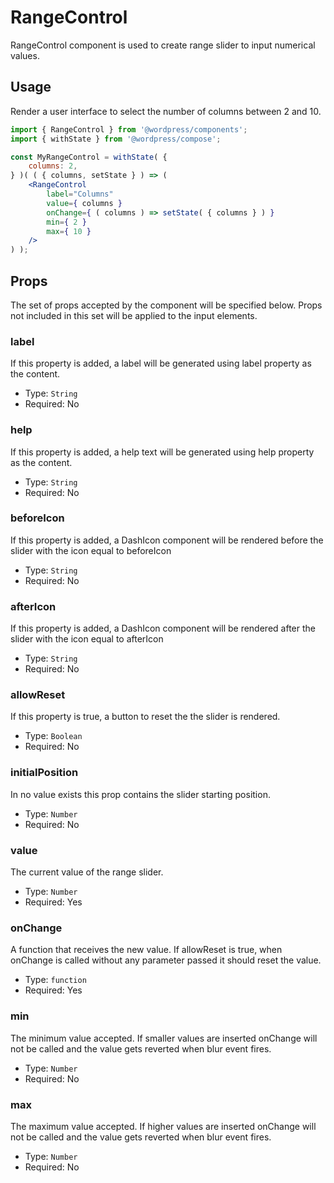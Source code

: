 # RangeControl

RangeControl component is used to create range slider to input numerical values.


## Usage

Render a user interface to select the number of columns between 2 and 10.
```jsx
import { RangeControl } from '@wordpress/components';
import { withState } from '@wordpress/compose';

const MyRangeControl = withState( {
	columns: 2,
} )( ( { columns, setState } ) => ( 
    <RangeControl
        label="Columns"
        value={ columns }
        onChange={ ( columns ) => setState( { columns } ) }
        min={ 2 }
        max={ 10 }
    />
) );
```

## Props

The set of props accepted by the component will be specified below.
Props not included in this set will be applied to the input elements.

### label

If this property is added, a label will be generated using label property as the content.

- Type: `String`
- Required: No

### help

If this property is added, a help text will be generated using help property as the content.

- Type: `String`
- Required: No


### beforeIcon

If this property is added, a DashIcon component will be rendered before the slider with the icon equal to beforeIcon

- Type: `String`
- Required: No

### afterIcon

If this property is added, a DashIcon component will be rendered after the slider with the icon equal to afterIcon

- Type: `String`
- Required: No

### allowReset

If this property is true, a button to reset the the slider is rendered.

- Type: `Boolean`
- Required: No

### initialPosition

In no value exists this prop contains the slider starting position.

- Type: `Number`
- Required: No

### value

The current value of the range slider.

- Type: `Number`
- Required: Yes

### onChange

A function that receives the new value.
If allowReset is true, when onChange is called without any parameter passed it should reset the value.

- Type: `function`
- Required: Yes

### min

The minimum value accepted. If smaller values are inserted onChange will not be called and the value gets reverted when blur event fires.

- Type: `Number`
- Required: No


### max

The maximum value accepted. If higher values are inserted onChange will not be called and the value gets reverted when blur event fires.

- Type: `Number`
- Required: No
